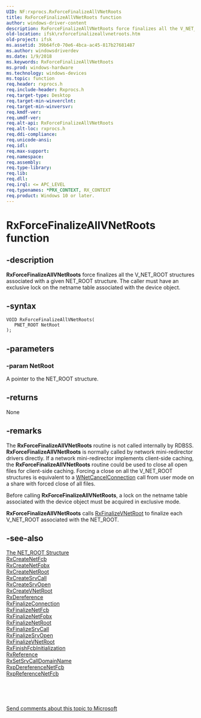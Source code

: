 ```yaml
---
UID: NF:rxprocs.RxForceFinalizeAllVNetRoots
title: RxForceFinalizeAllVNetRoots function
author: windows-driver-content
description: RxForceFinalizeAllVNetRoots force finalizes all the V_NET_ROOT structures associated with a given NET_ROOT structure. The caller must have an exclusive lock on the netname table associated with the device object.
old-location: ifsk\rxforcefinalizeallvnetroots.htm
old-project: ifsk
ms.assetid: 39b64fc0-70e6-4bca-ac45-817b27681487
ms.author: windowsdriverdev
ms.date: 1/9/2018
ms.keywords: RxForceFinalizeAllVNetRoots
ms.prod: windows-hardware
ms.technology: windows-devices
ms.topic: function
req.header: rxprocs.h
req.include-header: Rxprocs.h
req.target-type: Desktop
req.target-min-winverclnt: 
req.target-min-winversvr: 
req.kmdf-ver: 
req.umdf-ver: 
req.alt-api: RxForceFinalizeAllVNetRoots
req.alt-loc: rxprocs.h
req.ddi-compliance: 
req.unicode-ansi: 
req.idl: 
req.max-support: 
req.namespace: 
req.assembly: 
req.type-library: 
req.lib: 
req.dll: 
req.irql: <= APC_LEVEL
req.typenames: *PRX_CONTEXT, RX_CONTEXT
req.product: Windows 10 or later.
---
```


# RxForceFinalizeAllVNetRoots function



## -description
<b>RxForceFinalizeAllVNetRoots</b> force finalizes all the V_NET_ROOT structures associated with a given NET_ROOT structure. The caller must have an exclusive lock on the netname table associated with the device object. 



## -syntax

````
VOID RxForceFinalizeAllVNetRoots(
   PNET_ROOT NetRoot
);
````


## -parameters

### -param NetRoot 

A pointer to the NET_ROOT structure.


## -returns
None


## -remarks
The <b>RxForceFinalizeAllVNetRoots</b> routine is not called internally by RDBSS. <b>RxForceFinalizeAllVNetRoots</b> is normally called by network mini-redirector drivers directly. If a network mini-redirector implements client-side caching, the <b>RxForceFinalizeAllVNetRoots</b> routine could be used to close all open files for client-side caching. Forcing a close on all the V_NET_ROOT structures is equivalent to a <a href="https://msdn.microsoft.com/e180d497-5e14-459a-8cf6-5664dfb88419">WNetCancelConnection</a> call from user mode on a share with forced close of all files.

Before calling <b>RxForceFinalizeAllVNetRoots</b>, a lock on the netname table associated with the device object must be acquired in exclusive mode. 

<b>RxForceFinalizeAllVNetRoots</b> calls <a href="..\fcb\nf-fcb-rxfinalizevnetroot.md">RxFinalizeVNetRoot</a> to finalize each V_NET_ROOT associated with the NET_ROOT.


## -see-also
<dl>
<dt>
<a href="https://msdn.microsoft.com/f7846343-9af6-4b7f-9c8d-190abb524946">The NET_ROOT Structure</a>
</dt>
<dt>
<a href="..\fcb\nf-fcb-rxcreatenetfcb.md">RxCreateNetFcb</a>
</dt>
<dt>
<a href="..\fcb\nf-fcb-rxcreatenetfobx.md">RxCreateNetFobx</a>
</dt>
<dt>
<a href="..\fcb\nf-fcb-rxcreatenetroot.md">RxCreateNetRoot</a>
</dt>
<dt>
<a href="..\fcb\nf-fcb-rxcreatesrvcall.md">RxCreateSrvCall</a>
</dt>
<dt>
<a href="..\fcb\nf-fcb-rxcreatesrvopen.md">RxCreateSrvOpen</a>
</dt>
<dt>
<a href="..\fcb\nf-fcb-rxcreatevnetroot.md">RxCreateVNetRoot</a>
</dt>
<dt>
<a href="..\rxprocs\nf-rxprocs-rxdereference.md">RxDereference</a>
</dt>
<dt>
<a href="..\rxprocs\nf-rxprocs-rxfinalizeconnection.md">RxFinalizeConnection</a>
</dt>
<dt>
<a href="..\rxprocs\nf-rxprocs-rxfinalizenetfcb.md">RxFinalizeNetFcb</a>
</dt>
<dt>
<a href="..\fcb\nf-fcb-rxfinalizenetfobx.md">RxFinalizeNetFobx</a>
</dt>
<dt>
<a href="..\fcb\nf-fcb-rxfinalizenetroot.md">RxFinalizeNetRoot</a>
</dt>
<dt>
<a href="..\fcb\nf-fcb-rxfinalizesrvcall.md">RxFinalizeSrvCall</a>
</dt>
<dt>
<a href="..\fcb\nf-fcb-rxfinalizesrvopen.md">RxFinalizeSrvOpen</a>
</dt>
<dt>
<a href="..\fcb\nf-fcb-rxfinalizevnetroot.md">RxFinalizeVNetRoot</a>
</dt>
<dt>
<a href="..\fcb\nf-fcb-rxfinishfcbinitialization.md">RxFinishFcbInitialization</a>
</dt>
<dt>
<a href="..\rxprocs\nf-rxprocs-rxreference.md">RxReference</a>
</dt>
<dt>
<a href="..\rxprocs\nf-rxprocs-rxsetsrvcalldomainname.md">RxSetSrvCallDomainName</a>
</dt>
<dt>
<a href="..\fcb\nf-fcb-rxpdereferencenetfcb.md">RxpDereferenceNetFcb</a>
</dt>
<dt>
<a href="..\fcb\nf-fcb-rxpreferencenetfcb.md">RxpReferenceNetFcb</a>
</dt>
</dl>
 

 

<a href="mailto:wsddocfb@microsoft.com?subject=Documentation%20feedback [ifsk\ifsk]:%20RxForceFinalizeAllVNetRoots function%20 RELEASE:%20(1/9/2018)&amp;body=%0A%0APRIVACY STATEMENT%0A%0AWe use your feedback to improve the documentation. We don't use your email address for any other purpose, and we'll remove your email address from our system after the issue that you're reporting is fixed. While we're working to fix this issue, we might send you an email message to ask for more info. Later, we might also send you an email message to let you know that we've addressed your feedback.%0A%0AFor more info about Microsoft's privacy policy, see http://privacy.microsoft.com/en-us/default.aspx." title="Send comments about this topic to Microsoft">Send comments about this topic to Microsoft</a>

